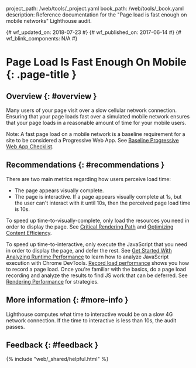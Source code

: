 project_path: /web/tools/_project.yaml book_path: /web/tools/_book.yaml description: Reference documentation for the "Page load is fast enough on mobile networks" Lighthouse audit.

{# wf_updated_on: 2018-07-23 #} {# wf_published_on: 2017-06-14 #} {# wf_blink_components: N/A #}

# Page Load Is Fast Enough On Mobile {: .page-title }

## Overview {: #overview }

Many users of your page visit over a slow cellular network connection. Ensuring that your page loads fast over a simulated mobile network ensures that your page loads in a reasonable amount of time for your mobile users.

Note: A fast page load on a mobile network is a baseline requirement for a site to be considered a Progressive Web App. See [Baseline Progressive Web App Checklist](/web/progressive-web-apps/checklist#baseline).

## Recommendations {: #recommendations }

There are two main metrics regarding how users perceive load time:

* The page appears visually complete.
* The page is interactive. If a page appears visually complete at 1s, but the user can't interact with it until 10s, then the perceived page load time is 10s.

To speed up time-to-visually-complete, only load the resources you need in order to display the page. See [Critical Rendering Path](/web/fundamentals/performance/critical-rendering-path/) and [Optimizing Content Efficiency](/web/fundamentals/performance/optimizing-content-efficiency/).

To speed up time-to-interactive, only execute the JavaScript that you need in order to display the page, and defer the rest. See [Get Started With Analyzing Runtime Performance](/web/tools/chrome-devtools/evaluate-performance/) to learn how to analyze JavaScript execution with Chrome DevTools. [Record load performance](/web/tools/chrome-devtools/evaluate-performance/reference#record-load) shows you how to record a page load. Once you're familiar with the basics, do a page load recording and analyze the results to find JS work that can be deferred. See [Rendering Performance](/web/fundamentals/performance/rendering/) for strategies.

## More information {: #more-info }

Lighthouse computes what time to interactive would be on a slow 4G network connection. If the time to interactive is less than 10s, the audit passes.

## Feedback {: #feedback }

{% include "web/_shared/helpful.html" %}